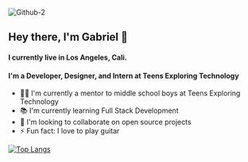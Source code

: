 ![Github-2](https://user-images.githubusercontent.com/78623654/120910511-60d36d80-c634-11eb-83ae-a59e839c4c37.png)

## Hey there, I'm Gabriel 👋

#### I currently live in Los Angeles, Cali. 

#### I'm a Developer, Designer, and Intern at Teens Exploring Technology

- 👨‍💻 I'm currently a mentor to middle school boys at Teens Exploring Technology
- 📚 I'm currently learning Full Stack Development
- 🤝 I'm looking to collaborate on open source projects
- ⚡ Fun fact: I love to play guitar
  
[![Top Langs](https://github-readme-stats.vercel.app/api/top-langs/?username=gabriel-conde&langs_count=8&layout=compact&center=true)](https://github.com/anuraghazra/github-readme-stats)



